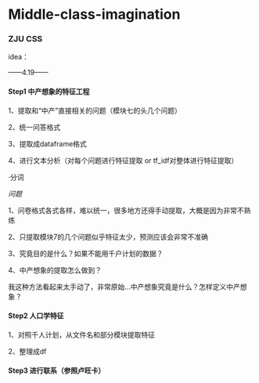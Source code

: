 # Middle-class-imagination
### ZJU CSS

idea：

——4.19——

#### Step1 中产想象的特征工程

1、提取和“中产”直接相关的问题（模块七的头几个问题）

2、统一问答格式

3、提取成dataframe格式

4、进行文本分析（对每个问题进行特征提取 or tf_idf对整体进行特征提取）

·分词


*问题*

1、问卷格式各式各样，难以统一，很多地方还得手动提取，大概是因为非常不熟练

2、只提取模块7的几个问题似乎特征太少，预测应该会非常不准确

3、究竟目的是什么？如果不能用千户计划的数据？

4、中产想象的提取怎么做到？

我这种方法看起来太手动了，非常原始...中产想象究竟是什么？怎样定义中产想象？




#### Step2 人口学特征

1、对照千人计划，从文件名和部分模块提取特征

2、整理成df

#### Step3 进行联系（参照卢旺卡）
